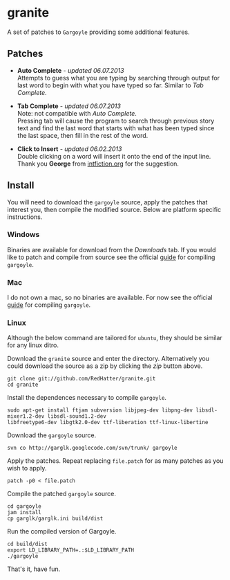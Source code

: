 # granite #

A set of patches to `Gargoyle` providing some additional features.

## Patches ##
* **Auto Complete** - *updated 06.07.2013*  
Attempts to guess what you are typing by searching through output for last word to begin with what you have typed so far.
Similar to *Tab Complete*.

* **Tab Complete** - *updated 06.07.2013*  
Note: not compatible with *Auto Complete*.  
Pressing tab will cause the program to search through previous story text and find the last word
that starts with what has been typed since the last space, then fill in the rest of the word.

* **Click to Insert** - *updated 06.02.2013*  
Double clicking on a word will insert it onto the end of the input line.  
Thank you **George** from [intfiction.org](http://intfiction.org "The Interactive Fiction Community Forum") for the suggestion.

## Install ##
You will need to download the `gargoyle` source, apply the patches that interest you, then compile the modified source.
Below are platform specific instructions.

### Windows ###
Binaries are available for download from the *Downloads* tab. If you would like to patch and compile from source see
the official
[guide](https://code.google.com/p/garglk/wiki/Developers "Guide to compiling Gargoyle from source code.")
for compiling `gargoyle`.

### Mac ###
I do not own a mac, so no binaries are available. For now see the official
[guide](https://code.google.com/p/garglk/wiki/Developers "Guide to compiling Gargoyle from source code.")
for compiling `gargoyle`.

### Linux ###
Although the below command are tailored for `ubuntu`, they should be similar for any linux ditro.

Download the `granite` source and enter the directory. Alternatively you could download the source as a zip by clicking
the *zip* button above.

    git clone git://github.com/RedHatter/granite.git
    cd granite
    
Install the dependences necessary to compile `gargoyle`.

    sudo apt-get install ftjam subversion libjpeg-dev libpng-dev libsdl-mixer1.2-dev libsdl-sound1.2-dev
    libfreetype6-dev libgtk2.0-dev ttf-liberation ttf-linux-libertine

Download the `gargoyle` source.

    svn co http://garglk.googlecode.com/svn/trunk/ gargoyle
    
Apply the patches. Repeat replacing `file.patch` for as many patches as you wish to apply.

    patch -p0 < file.patch
    
Compile the patched `gargoyle` source.

    cd gargoyle
    jam install
    cp garglk/garglk.ini build/dist
    
Run the compiled version of Gargoyle.

    cd build/dist
    export LD_LIBRARY_PATH=.:$LD_LIBRARY_PATH
    ./gargoyle
    
That's it, have fun.
